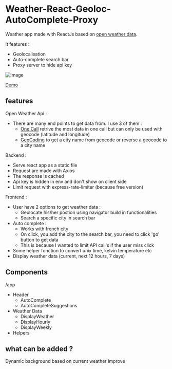 # Weather-React-Geoloc-AutoComplete-Proxy

Weather app made with ReactJs based on [open weather data](https://openweathermap.org/).  

It features : 
  - Geolocalisation
  - Auto-complete search bar
  - Proxy server to hide api key


![image](https://user-images.githubusercontent.com/98763680/154074398-62b5a77a-a8bd-490b-a713-a0111cbf5c2f.png)

[Demo](https://opn-weather.herokuapp.com/)

## features 

Open Weather Api :
  - There are many end points to get data from. I use 3 of them :
    - [One Call](https://openweathermap.org/api/one-call-api) retrive the most data in one call but can only be used with geocode (latitude and longitude)
    - [GeoCoding](https://openweathermap.org/api/geocoding-api) to get a city name from geocode or reverse a geocode to a city name

Backend :

  - Serve react app as a static file
  - Request are made with Axios
  - The response is cached 
  - Api key is hidden in env and don't show on client side
  - Limit request with express-rate-limiter (because free version)

Frontend :

  - User have 2 options to get weather data :
    - Geolocate his/her postion using navigator build in functionalities
    - Search a specific city in search bar
  - Auto complete :
    -  Works with french city
    -  On click, you add the city to the search bar, you need to click 'go' button to get data  
    -  This is because I wanted to limit API call's if the user miss click
  - Some helper function to convert unix time, kelvin temperature etc
  - Display weather data (current, next 12 hours, 7 days)
 


## Components
/app
  - Header
    - AutoComplete
    - AutoCompleteSuggestions
  - Weather Data
    - DisplayWeather
    - DisplayHourly
    - DisplayWeekly
  - Helpers
 
 ## what can be added ?
 Dynamic background based on current weather
 Improve
